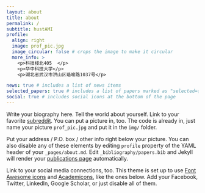 ```yaml
---
layout: about
title: about
permalink: /
subtitle: hustAMI
profile:
  align: right
  image: prof_pic.jpg
  image_circular: false # crops the image to make it circular
  more_info: >
    <p>科技楼北405  </p>
    <p>华中科技大学</p>
    <p>湖北省武汉市洪山区珞喻路1037号</p>

news: true # includes a list of news items
selected_papers: true # includes a list of papers marked as "selected={true}"
social: true # includes social icons at the bottom of the page
---
```


Write your biography here. Tell the world about yourself. Link to your favorite [subreddit](http://reddit.com). You can put a picture in, too. The code is already in, just name your picture `prof_pic.jpg` and put it in the `img/` folder.

Put your address / P.O. box / other info right below your picture. You can also disable any of these elements by editing `profile` property of the YAML header of your `_pages/about.md`. Edit `_bibliography/papers.bib` and Jekyll will render your [publications page](/al-folio/publications/) automatically.

Link to your social media connections, too. This theme is set up to use [Font Awesome icons](https://fontawesome.com/) and [Academicons](https://jpswalsh.github.io/academicons/), like the ones below. Add your Facebook, Twitter, LinkedIn, Google Scholar, or just disable all of them.
